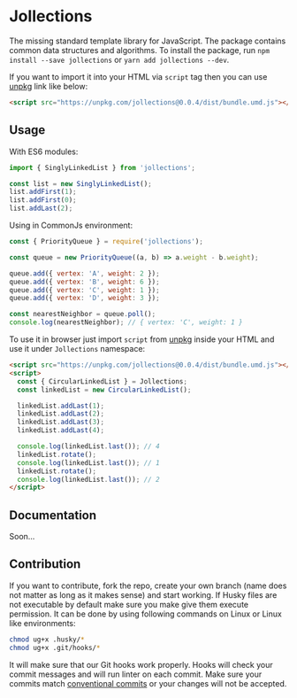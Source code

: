 # Jollections

The missing standard template library for JavaScript. The package contains common data structures and algorithms.
To install the package, run `npm install --save jollections` or `yarn add jollections --dev`.

If you want to import it into your HTML via `script` tag then you can use [unpkg](https://unpkg.com/) link like below:

```html
<script src="https://unpkg.com/jollections@0.0.4/dist/bundle.umd.js"></script>
```

## Usage

With ES6 modules:

```js
import { SinglyLinkedList } from 'jollections';

const list = new SinglyLinkedList();
list.addFirst(1);
list.addFirst(0);
list.addLast(2);
```

Using in CommonJs environment:

```js
const { PriorityQueue } = require('jollections');

const queue = new PriorityQueue((a, b) => a.weight - b.weight);

queue.add({ vertex: 'A', weight: 2 });
queue.add({ vertex: 'B', weight: 6 });
queue.add({ vertex: 'C', weight: 1 });
queue.add({ vertex: 'D', weight: 3 });

const nearestNeighbor = queue.poll();
console.log(nearestNeighbor); // { vertex: 'C', weight: 1 }
```

To use it in browser just import `script` from [unpkg](https://unpkg.com/) inside your HTML and use it under `Jollections` namespace:

```html
<script src="https://unpkg.com/jollections@0.0.4/dist/bundle.umd.js"></script>
<script>
  const { CircularLinkedList } = Jollections;
  const linkedList = new CircularLinkedList();

  linkedList.addLast(1);
  linkedList.addLast(2);
  linkedList.addLast(3);
  linkedList.addLast(4);

  console.log(linkedList.last()); // 4
  linkedList.rotate();
  console.log(linkedList.last()); // 1
  linkedList.rotate();
  console.log(linkedList.last()); // 2
</script>
```

## Documentation

Soon...

## Contribution

If you want to contribute, fork the repo, create your own branch (name does not matter as long as it makes sense) and start working.
If Husky files are not executable by default make sure you make give them execute permission. It can be done by using following commands on Linux or Linux like environments:

```sh
chmod ug+x .husky/*
chmod ug+x .git/hooks/*
```

It will make sure that our Git hooks work properly. Hooks will check your commit messages and will run linter on each commit.
Make sure your commits match [conventional commits](https://www.conventionalcommits.org/en/v1.0.0/) or your changes will not be accepted.
